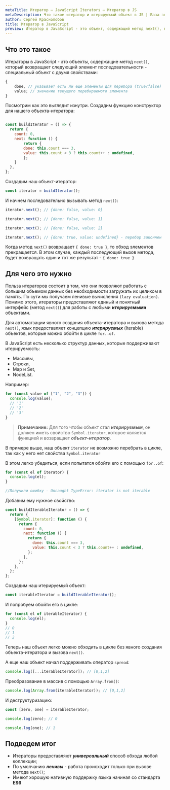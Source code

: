 ```yaml
---
metaTitle: Итератор – JavaScript Iterators – Итератор в JS
metaDescription: Что такое итератор и итерируемый объект в JS | База знаний PurpleSchool
author: Сергей Краснолобов
title: Итератор в JavaScript
preview: Итератор в JavaScript - это объект, содержащий метод next(), который возвращает следующий элемент последовательности...
---
```


## Что это такое

Итераторы в JavaScript - это объекты, содержащие метод `next()`, который возвращает следующий элемент последовательности - специальный объект с двумя свойствами:

```javascript
{
    done, // указывает есть ли еще элементы для перебора (true/false)
    value; // значение текущего перебираемого элемента
}
```

Посмотрим как это выглядит изнутри.
Создадим функцию конструктор для нашего объекта-итератора:

```javascript

const buildIterator = () => {
  return {
    count: 0,
    next: function () {
        return {
        done: this.count === 3,
        value: this.count < 3 ? this.count++ : undefined,
        };
    }
  },
};
```

Создадим наш объект-итератор:

```javascript
const iterator = buildIterator();
```

И начнем последовательно вызывать метод `next()`:

```javascript
iterator.next(); // {done: false, value: 0}

iterator.next(); // {done: false, value: 1}

iterator.next(); // {done: false, value: 2}

iterator.next(); // {done: true, value: undefined} - перебор закончен
```

Когда метод `next()` возвращает `{ done: true }`, то обход элементов прекращается. В этом случае, каждый последующий вызов метода, будет возвращать один и тот же результат - `{ done: true }`

## Для чего это нужно

Польза итераторов состоит в том, что они позволяют работать с большим объемом данных без необходимости загружать их целиком в память. По сути мы получаем ленивые вычисления `(lazy evaluation)`. Помимо этого, итераторы предоставляют единый и понятный интерфейс (метод `next()`) для работы с любыми **_итерируемыми_** объектами.

Для автоматзации явного создания объекта-итератора и вызова метода `next()`, язык предоставляет концепцию **_итерируемых_** (Iterable) объектов, которые можно обойти в цикле `for..of`.

В JavaScript есть несколько структур данных, которые поддерживают итерируемость:

- Массивы,
- Строки,
- Map и Set,
- NodeList.

Например:

```javascript
for (const value of ["1", "2", "3"]) {
  console.log(value);
  // '1'
  // '2'
  // '3'
}
```

> **Примечание:** Для того чтобы объект стал **_итерируемым_**, он должен иметь свойство `Symbol.iterator`, которое является функцией и возвращает **_объект-итератор_**.

В примере выше, наш объект `iterator` не возможно перебрать в цикле, так как у него нет свойства `Symbol.iterator`

В этом легко убедиться, если попытатся обойти его с помощью `for..of`:

```javascript
for (const el of iterator) {
  console.log(el);
}

//Получили ошибку - Uncaught TypeError: iterator is not iterable
```

Добавим ему нужное свойство:

```javascript
const buildIterableIterator = () => {
  return {
    [Symbol.iterator]: function () {
      return {
        count: 0,
        next: function () {
          return {
            done: this.count === 3,
            value: this.count < 3 ? this.count++ : undefined,
          };
        },
      };
    },
  };
};
```

Создадим наш итерируемый объект:

```javascript
const iterableIterator = buildIterableIterator();
```

И попробуем обойти его в цикле:

```javascript
for (const el of iterableIterator) {
  console.log(el);
}
// 0
// 1
// 2
```

Теперь наш объект легко можно обходить в цикле без явного создания объекта-итератора и вызова `next()`.

А еще наш объект начал поддерживать оператор `spread`:

```javascript
console.log([...iterableIterator]); // [0,1,2]
```

Преобразование в массив с помощью `Array.from()`:

```javascript
console.log(Array.from(iterableIterator)); // [0,1,2]
```

И деструктуризацию:

```javascript
const [zero, one] = iterableIterator;

console.log(zero); // 0

console.log(one); // 1
```

## Подведем итог

- Итераторы предоставляют **_универсальный_** способ обхода любой коллекции;
- По умолчанию **_ленивы_** - работа происходит только при вызове метода `next()`;
- Имеют хорошую нативную поддержку языка начиная со стандарта **ES6**
